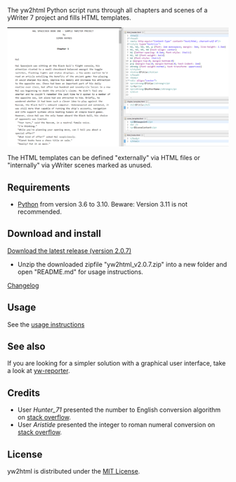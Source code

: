 The yw2html Python script runs through all chapters and scenes of a yWriter 7 project and fills HTML templates.

![Screenshot: Example](Screenshots/manuscript.png)

The HTML templates can be defined "externally" via HTML files or "internally" via yWriter scenes marked as unused.


## Requirements

- [Python](https://www.python.org/) from version 3.6 to 3.10. Beware: Version 3.11 is not recommended.

## Download and install


[Download the latest release (version 2.0.7)](https://raw.githubusercontent.com/peter88213/yw2html/main/dist/yw2html_v2.0.7.zip)

- Unzip the downloaded zipfile "yw2html_v2.0.7.zip" into a new folder and open "README.md" for usage instructions.

[Changelog](changelog)

## Usage

See the [usage instructions](usage)

## See also

If you are looking for a simpler solution with a graphical user interface, take a look at [yw-reporter](https://peter88213.github.io/yw-reporter).

## Credits

- User *Hunter_71* presented the number to English conversion algorithm on [stack overflow](https://stackoverflow.com/a/51849443).
- User *Aristide* presented the integer to roman numeral conversion on [stack overflow](https://stackoverflow.com/a/47713392).

## License

yw2html is distributed under the [MIT
License](http://www.opensource.org/licenses/mit-license.php).
